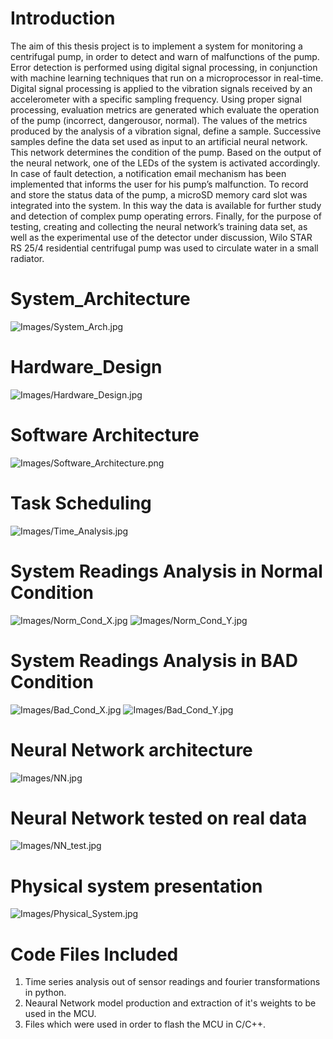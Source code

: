 # Introduction
The aim of this thesis project is to implement a system for monitoring a centrifugal pump, in order to detect and warn of malfunctions of the
pump. Error detection is performed using digital signal processing, in conjunction with machine learning techniques that run on a microprocessor
in real-time. Digital signal processing is applied to the vibration signals received by an accelerometer with a specific sampling frequency. 
Using proper signal processing, evaluation metrics are generated which evaluate the operation of the pump (incorrect, dangerousor, normal).
The values of the metrics produced by the analysis of a vibration signal, define a sample. Successive samples define the data
set used as input to an artificial neural network. This network determines the condition of the pump. Based on the output of the neural network,
one of the LEDs of the system is activated accordingly. In case of fault detection, a notification email mechanism has been implemented that informs
the user for his pump’s malfunction. To record and store the status data of the pump, a microSD memory card slot was integrated into the
system. In this way the data is available for further study and detection of complex pump operating errors. Finally, for the purpose of testing, creating and
collecting the neural network’s training data set, as well as the experimental use of the detector under discussion, Wilo STAR RS 25/4 residential
centrifugal pump was used to circulate water in a small radiator.

# System_Architecture
![Images/System_Arch.jpg](Images/System_Arch.jpg)

# Hardware_Design
![Images/Hardware_Design.jpg](Images/Hardware_Design.jpg)

# Software Architecture
![Images/Software_Architecture.png](Images/Software_Architecture.png)

# Task Scheduling
![Images/Time_Analysis.jpg](Images/Time_Analysis.jpg)

# System Readings Analysis in Normal Condition
![Images/Norm_Cond_X.jpg](Images/Norm_Cond_X.jpg)
![Images/Norm_Cond_Y.jpg](Images/Norm_Cond_Y.jpg)

# System Readings Analysis in BAD Condition
![Images/Bad_Cond_X.jpg](Images/Bad_Cond_X.jpg)
![Images/Bad_Cond_Y.jpg](Images/Bad_Cond_Y.jpg)

# Neural Network architecture
![Images/NN.jpg](Images/NN.jpg)

# Neural Network tested on real data
![Images/NN_test.jpg](Images/NN_test.jpg)

# Physical system presentation
![Images/Physical_System.jpg](Images/Physical_System.jpg)

# Code Files Included
1) Τime series analysis out of sensor readings and fourier transformations in python.
2) Neaural Network model production and extraction of it's weights to be used in the MCU.
3) Files which were used in order to flash the MCU in C/C++.

